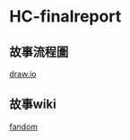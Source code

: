 # HC-finalreport

## 故事流程圖
[draw.io](https://drive.google.com/file/d/1tiSDvgc1uQZixG2PuoCAGGMImrpEuc1o/view?usp=sharing)

## 故事wiki
[fandom](https://higheducationtime.fandom.com/zh-tw/wiki/%E5%BE%8C%E9%AB%98%E6%95%99%E5%9C%8B%E6%B0%91%E6%95%99%E8%82%B2%E6%99%82%E6%9C%9F%E7%A4%BE%E5%8D%80#.E6.95.85.E4.BA.8B.E8.83.8C.E6.99.AF)
